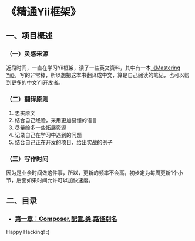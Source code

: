 # 《精通Yii框架》
## 一、项目概述
### （一）灵感来源
近段时间，一直在学习Yii框架，读了一些英文资料，其中有一本[《Mastering Yii》](https://www.masteringyii.com)，写的非常棒，所以想把这本书翻译成中文，算是自己阅读的笔记，也可以帮到更多的中文Yii开发者。


### （二）翻译原则
1. 忠实原文
2. 结合自己经验，采用更加易懂的语言
3. 尽量给多一些拓展资源
4. 记录自己在学习中遇到的问题
5. 结合自己正在开发的项目，给出实战的例子

### （三）写作时间
因为是业余时间做这件事，所以，更新的频率不会高，初步定为每周更新1个小节，后面如果时间允许可以加快速度。

## 二、目录
* ### [第一章：Composer,配置,类,路径别名](/Chapt01/)

Happy Hacking! :)


